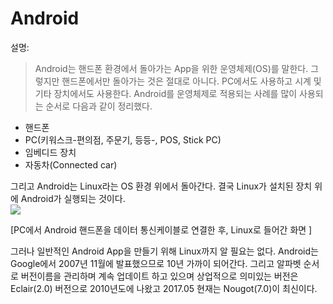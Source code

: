 # Android

설명:
> Android는 핸드폰 환경에서 돌아가는 App을 위한 운영체제(OS)를 말한다. 그렇지만 핸드폰에서만 돌아가는 것은 절대로 아니다. PC에서도 사용하고 시계 및 기타 장치에서도 사용한다. Android를 운영체제로 적용되는 사례를 많이 사용되는 순서로 다음과 같이 정리했다.
 
- 핸드폰
- PC(키워스크-편의점, 주문기, 등등-, POS, Stick PC)
- 임베디드 장치 
- 자동차(Connected car)
 
그리고 Android는 Linux라는 OS 환경 위에서 돌아간다. 결국 Linux가 설치된 장치 위에 Android가 실행되는 것이다.  
![](/images/image20.gif)

[PC에서 Android 핸드폰을 데이터 통신케이블로 연결한 후, Linux로 들어간 화면 ]
 
그러나 일반적인 Android App을 만들기 위해 Linux까지 알 필요는 없다. Android는 Google에서 2007년 11월에 발표했으므로 10년 가까이 되어간다. 그리고 알파벳 순서로 버전이름을 관리하며 계속 업데이트 하고 있으며 상업적으로 의미있는 버전은 Eclair(2.0) 버전으로 2010년도에 나왔고 2017.05 현재는 Nougot(7.0)이 최신이다.  
 

